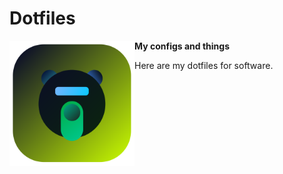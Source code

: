 # Dotfiles
   <img alt src="https://raw.githubusercontent.com/davidmatei434343/configs/8514370ad174605d9bab26de79b88bcaadbdbd25/icon1.svg?token=AWV3HINXQRLBDV2M6HMYMTLCIIKZA" height="200" align = "left"></a>
<b>  My configs and things  </b>
<div>
Here are my dotfiles for software.
